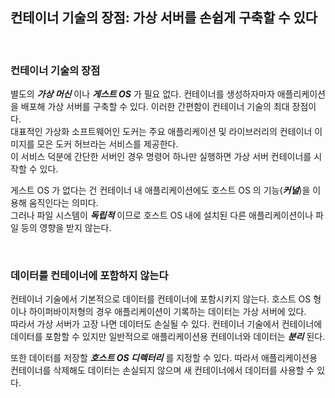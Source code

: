 ## 컨테이너 기술의 장점: 가상 서버를 손쉽게 구축할 수 있다  

<br>

### 컨테이너 기술의 장점
별도의 _**가상 머신**_ 이나 **_게스트 OS_** 가 필요 없다. 컨테이너를 생성하자마자 애플리케이션을 배포해 가상 서버를 구축할 수 있다. 이러한 간편함이 컨테이너 기술의 최대 장점이다.  
대표적인 가상화 소프트웨어인 도커는 주요 애플리케이션 및 라이브러리의 컨테이너 이미지를 모은 도커 허브라는 서비스를 제공한다.  
이 서비스 덕분에 간단한 서버인 경우 명령어 하나만 실행하면 가상 서버 컨테이너를 시작할 수 있다.  

게스트 OS 가 없다는 건 컨테이너 내 애플리케이션에도 호스트 OS 의 기능(**_커널_**)을 이용해 움직인다는 의미다.  
그러나 파일 시스템이 **_독립적_** 이므로 호스트 OS 내에 설치된 다른 애플리케이션이나 파일 등의 영향을 받지 않는다.  
  
<br>

### 데이터를 컨테이너에 포함하지 않는다
컨테이너 기술에서 기본적으로 데이터를 컨테이너에 포함시키지 않는다. 호스트 OS 형이나 하이퍼바이저형의 경우 애플리케이션이 기록하는 데이터는 가상 서버에 있다.  
따라서 가상 서버가 고장 나면 데이터도 손실될 수 있다. 컨테이너 기술에서 컨테이너에 데이터를 포함할 수 있지만 일반적으로 애플리케이션용 컨테이너와 데이터는 **_분리_** 된다.  

또한 데이터를 저장할 **_호스트 OS 디렉터리_** 를 지정할 수 있다. 따라서 애플리케이션용 컨테이너를 삭제해도 데이터는 손실되지 않으며 새 컨테이너에서 데이터를 사용할 수 있다.  

